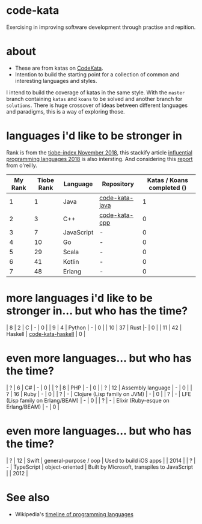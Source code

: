 # code-kata

Exercising in improving software development through practise and repition.

# about

* These are from katas on [CodeKata](http://codekata.com/).
* Intention to build the starting point for a collection of common and interesting languages and styles.

I intend to build the coverage of katas in the same style. With the `master` branch containing `katas` and `koans` to be solved and another branch for `solutions`. There is huge crossover of ideas between different languages and paradigms, this is a way of exploring those.

# languages i'd like to be stronger in

Rank is from the [tiobe-index November 2018](https://www.tiobe.com/tiobe-index/), this stackify article [influential programming languages 2018](https://stackify.com/popular-programming-languages-2018/) is also intersting. And considering this [report](https://www.oreilly.com/ideas/3-emerging-trends-tech-leaders-should-watch) from o'reilly.

| My Rank | Tiobe Rank | Language | Repository | Katas / Koans completed () |
|---|---|---|---|---|
| 1 | 1 | Java | [code-kata-java](https://github.com/alphafoobar/code-kata-java) | 1 |
| 2 | 3 | C++ | [code-kata-cpp](https://github.com/alphafoobar/code-kata-cpp) | 0 |
| 3 | 7 | JavaScript | - | 0 | 
| 4 | 10 | Go | - | 0 | 
| 5 | 29 | Scala | - | 0 | 
| 6 | 41 | Kotlin | - | 0 | 
| 7 | 48 | Erlang | - | 0 | 

# more languages i'd like to be stronger in... but who has the time?

| 8 | 2 | C | - | 0 | 
| 9 | 4 | Python | - | 0 | 
| 10 | 37 | Rust |- | 0 | 
| 11 | 42 | Haskell | [code-kata-haskell](https://github.com/alphafoobar/code-kata-haskell) | 0 | 

# even more languages... but who has the time?

| ? | 6 | C# | - | 0 | 
| ? | 8 | PHP | - | 0 | 
| ? | 12 | Assembly language | - | 0 | 
| ? | 16 | Ruby | - | 0 | 
| ? | - | Clojure (Lisp family on JVM) | - | 0 | 
| ? | - | LFE (Lisp family on Erlang/BEAM) | - | 0 | 
| ? | - | Elixir (Ruby-esque on Erlang/BEAM) | - | 0 | 

# even more languages... but who has the time?

| ? | 12 | Swift | general-purpose / oop | Used to build iOS apps | | 2014 | 
| ? | - | TypeScript | object-oriented | Built by Microsoft, transpiles to JavaScript | | 2012 | 

# See also
* Wikipedia's [timeline of programming languages](https://en.wikipedia.org/wiki/Timeline_of_programming_languages)
